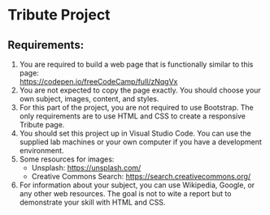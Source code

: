 # Tribute Project
## Requirements:
1. You are required to build a web page that is functionally similar to this page:  
https://codepen.io/freeCodeCamp/full/zNqgVx
1. You are not expected to copy the page exactly. You should choose your own subject, images, content, and styles.
1. For this part of the project, you are not required to use Bootstrap. The only requirements are to use HTML and CSS to create a responsive Tribute page.
1. You should set this project up in Visual Studio Code. You can use the supplied lab machines or your own computer if you have a development environment.
1. Some resources for images:
    - Unsplash: https://unsplash.com/
    - Creative Commons Search: https://search.creativecommons.org/
1. For information about your subject, you can use Wikipedia, Google, or any other web resources.
The goal is not to wite a report but to demonstrate your skill with HTML and CSS.